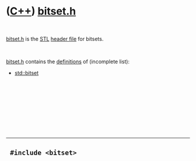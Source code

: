 



 

 

 

 

 

([C++](Cpp.md)) [bitset.h](CppBitsetH.md)
===========================================

 

[bitset.h](CppBitsetH.md) is the [STL](CppStl.md) [header
file](CppHeaderFile.md) for bitsets.

 

[bitset.h](CppBitsetH.md) contains the [definitions](CppDefinition.md)
of (incomplete list):

-   [std::bitset](CppBitset.md)

 

 

 

 

 

  ----------------------
  ` #include <bitset>`
  ----------------------

 

 

 

 

 





 



